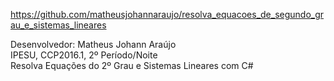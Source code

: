 https://github.com/matheusjohannaraujo/resolva_equacoes_de_segundo_grau_e_sistemas_lineares

Desenvolvedor: Matheus Johann Araújo<br>
IPESU, CCP2016.1, 2º Período/Noite<br>
Resolva Equações do 2º Grau e Sistemas Lineares com C#
